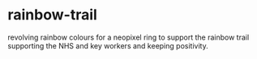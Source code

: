 # rainbow-trail
revolving rainbow colours for a neopixel ring to support the rainbow trail
supporting the NHS and key workers and keeping positivity. 

